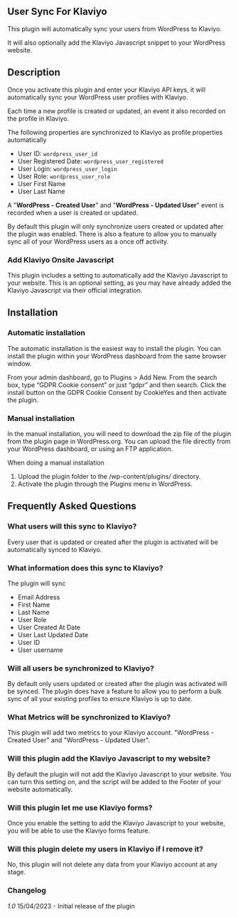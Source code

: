 ## User Sync For Klaviyo

This plugin will automatically sync your users from WordPress to Klaviyo. 

It will also optionally add the Klaviyo Javascript snippet to your WordPress website.

## Description
Once you activate this plugin and enter your Klaviyo API keys, it will automatically sync your WordPress user profiles with Klaviyo.

Each time a new profile is created or updated, an event it also recorded on the profile in Klaviyo.

The following properties are synchronized to Klaviyo as profile properties automatically

  * User ID: `wordpress_user_id`
 * User Registered Date: `wordpress_user_registered`
 * User Login: `wordpress_user_login`
 * User Role: `wordpress_user_role`
 * User First Name
 * User Last Name

A \"**WordPress - Created User**\" and \"**WordPress - Updated User**\" event is recorded when a user is created or updated.

By default this plugin will only synchronize users created or updated after the plugin was enabled. There is also a feature to allow you to manually sync all of your WordPress users as a once off activity.

### Add Klaviyo Onsite Javascript
This plugin includes a setting to automatically add the Klaviyo Javascript to your website. This is an optional setting, as you may have already added the Klaviyo Javascript via their official integration.

## Installation

### Automatic installation

The automatic installation is the easiest way to install the plugin. You can install the plugin within your WordPress dashboard from the same browser window.
 
From your admin dashboard, go to Plugins > Add New. From the search box, type “GDPR Cookie consent” or just “gdpr” and then search. Click the install button on the GDPR Cookie Consent by CookieYes and then activate the plugin.

### Manual installation

In the manual installation, you will need to download the zip file of the plugin from the plugin page in WordPress.org. You can upload the file directly from your WordPress dashboard, or using an FTP application.

When doing a manual installation

1.  Upload the plugin folder to the /wp-content/plugins/ directory.
2.  Activate the plugin through the Plugins menu in WordPress.


## Frequently Asked Questions
### What users will this sync to Klaviyo?
Every user that is updated or created after the plugin is activated will be automatically synced to Klaviyo.

### What information does this sync to Klaviyo?  
The plugin will sync
* Email Address
* First Name
* Last Name
* User Role
* User Created At Date
* User Last Updated Date
* User ID
* User username

### Will all users be synchronized to Klaviyo?
By default only users updated or created after the plugin was activated will be synced. The plugin does have a feature to allow you to perform a bulk sync of all your existing profiles to ensure Klaviyo is up to date.

### What Metrics will be synchronized to Klaviyo? 
This plugin will add two metrics to your Klaviyo account. \"WordPress - Created User\" and \"WordPress - Updated User\".

### Will this plugin add the Klaviyo Javascript to my website? 
By default the plugin will not add the Klaviyo Javascript to your website. You can turn this setting on, and the script will be added to the Footer of your website automatically.

### Will this plugin let me use Klaviyo forms? 
Once you enable the setting to add the Klaviyo Javascript to your website, you will be able to use the Klaviyo forms feature.

### Will this plugin delete my users in Klaviyo if I remove it? 
No, this plugin will not delete any data from your Klaviyo account at any stage.

### Changelog 
*1.0* 15/04/2023 - Initial release of the plugin